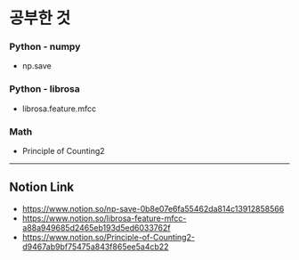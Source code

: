 # 공부한 것 #
### Python - numpy ###
* np.save
### Python - librosa ###
* librosa.feature.mfcc
### Math ###
* Principle of Counting2
-------------
## Notion Link #
* <https://www.notion.so/np-save-0b8e07e6fa55462da814c13912858566>
* <https://www.notion.so/librosa-feature-mfcc-a88a949685d2465eb193d5ed6033762f>
* <https://www.notion.so/Principle-of-Counting2-d9467ab9bf75475a843f865ee5a4cb22>
